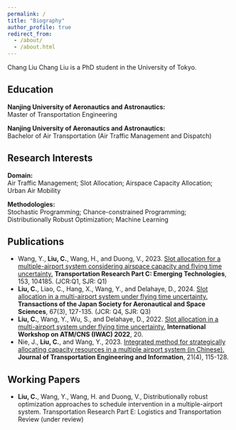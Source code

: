 ```yaml
---
permalink: /
title: "Biography"
author_profile: true
redirect_from: 
  - /about/
  - /about.html
---
```


Chang Liu
Chang Liu is a PhD student in the University of Tokyo.



          
<div class="rSection">
    <h2>Education</h2>
    <p>
        <strong>Nanjing University of Aeronautics and Astronautics:</strong><br>
        Master of Transportation Engineering
    </p>
    <p>
        <strong>Nanjing University of Aeronautics and Astronautics:</strong><br>
        Bachelor of Air Transportation (Air Traffic Management and Dispatch)
    </p>
</div>
          
<div class="rSection">
    <h2>Research Interests</h2>
    <p>
        <strong>Domain:</strong><br>
        Air Traffic Management; Slot Allocation; Airspace Capacity Allocation; Urban Air Mobility
    </p>
    <p>
        <strong>Methodologies:</strong><br>
        Stochastic Programming; Chance-constrained Programming; Distributionally Robust Optimization; Machine Learning
    </p>
</div>


<div class="rSection">
    <h2>Publications</h2>
    <ul>
        <li>
            Wang, Y., <strong>Liu, C.</strong>, Wang, H., and Duong, V., 2023. 
            <a href="https://doi.org/10.1016/j.trc.2023.104185">Slot allocation for a multiple-airport system considering airspace capacity and flying time uncertainty.</a> 
            <strong>Transportation Research Part C: Emerging Technologies</strong>, 153, 104185. (JCR:Q1, SJR: Q1)
        </li>
        <li>
            <strong>Liu, C.</strong>, Liao, C., Hang, X., Wang, Y., and Delahaye, D., 2024. 
            <a href="https://doi.org/10.2322/tjsass.67.127">Slot allocation in a multi-airport system under flying time uncertainty.</a> 
            <strong>Transactions of the Japan Society for Aeronautical and Space Sciences</strong>, 67(3), 127-135. (JCR: Q4, SJR: Q3)
        </li>
        <li>
            <strong>Liu, C.</strong>, Wang, Y., Wu, S., and Delahaye, D., 2022. 
            <a href="https://enac.hal.science/hal-03852039/">Slot allocation in a multi-airport system under flying time uncertainty.</a> 
            <strong>International Workshop on ATM/CNS (IWAC) 2022</strong>, 20.
        </li>
        <li>
            Nie, J., <strong>Liu, C.</strong>, and Wang, Y., 2023. 
            <a href="https://doi.org/10.19961/j.cnki.1672-4747.2022.11.006">  Integrated method for strategically allocating capacity resources in a multiple airport system (in Chinese).</a> 
            <strong>Journal of Transportation Engineering and Information</strong>, 21(4), 115-128.
        </li>
    </ul>
</div>

<div class="rSection">
    <h2>Working Papers</h2>
    <ul>
        <li>
            <strong>Liu, C.</strong>, Wang, Y., Wang, H. and Duong, V., Distributionally robust optimization approaches to schedule intervention in a multiple-airport system. Transportation Research Part E: Logistics and Transportation Review (under review)
        </li>
    </ul>
</div>
